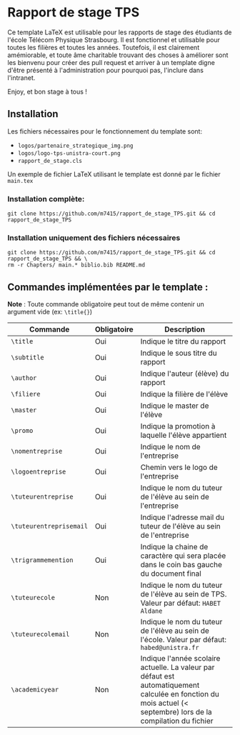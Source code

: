 # Rapport de stage TPS

Ce template LaTeX est utilisable pour les rapports de stage des étudiants de l'école Télécom Physique Strasbourg. Il est fonctionnel et utilisable pour toutes les filières et toutes les années. Toutefois, il est clairement amémiorable, et toute âme charitable trouvant des choses à améliorer sont les bienvenu pour créer des pull request et arriver à un template digne d'être présenté à l'administration pour pourquoi pas, l'inclure dans l'intranet.

Enjoy, et bon stage à tous !

## Installation

Les fichiers nécessaires pour le fonctionnement du template sont:
- `logos/partenaire_strategique_img.png`
- `logos/logo-tps-unistra-court.png`
- `rapport_de_stage.cls`

Un exemple de fichier LaTeX utilisant le template est donné par le fichier `main.tex`

### Installation complète:
`git clone https://github.com/m7415/rapport_de_stage_TPS.git && cd rapport_de_stage_TPS`

### Installation uniquement des fichiers nécessaires
```
git clone https://github.com/m7415/rapport_de_stage_TPS.git && cd rapport_de_stage_TPS && \
rm -r Chapters/ main.* biblio.bib README.md
```

## Commandes implémentées par le template :

**Note** : Toute commande obligatoire peut tout de même contenir un argument vide (ex: `\title{}`)

| Commande                | Obligatoire | Description                                                                                                                                                     |
|-------------------------|-------------|-----------------------------------------------------------------------------------------------------------------------------------------------------------------|
| `\title`                | Oui         | Indique le titre du rapport                                                                                                                                     |
| `\subtitle`             | Oui         | Indique le sous titre du rapport                                                                                                                                |
| `\author`               | Oui         | Indique l'auteur (élève) du rapport                                                                                                                             |
| `\filiere`              | Oui         | Indique la filière de l'élève                                                                                                                                   |
| `\master`               | Oui         | Indique le master de l'élève                                                                                                                                    |
| `\promo`                | Oui         | Indique la promotion à laquelle l'élève appartient                                                                                                              |
| `\nomentreprise`        | Oui         | Indique le nom de l'entreprise                                                                                                                                  |
| `\logoentreprise`       | Oui         | Chemin vers le logo de l'entreprise                                                                                                                             |
| `\tuteurentreprise`     | Oui         | Indique le nom du tuteur de l'élève au sein de l'entreprise                                                                                                     |
| `\tuteurentreprisemail` | Oui         | Indique l'adresse mail du tuteur de l'élève au sein de l'entreprise                                                                                             |
| `\trigrammemention`     | Oui         | Indique la chaine de caractère qui sera placée dans le coin bas gauche du document final                                                                        |
| `\tuteurecole`          | Non         | Indique le nom du tuteur de l'élève au sein de TPS. Valeur par défaut: `HABET Aldane`                                                                           |
| `\tuteurecolemail`      | Non         | Indique le nom du tuteur de l'élève au sein de l'école. Valeur par défaut: `habed@unistra.fr`                                                                   |
| `\academicyear`         | Non         | Indique l'année scolaire actuelle. La valeur par défaut est automatiquement calculée en fonction du mois actuel (< septembre) lors de la compilation du fichier |
